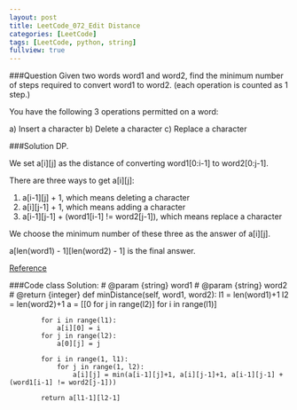 ```yaml
---
layout: post
title: LeetCode_072_Edit Distance
categories: [LeetCode]
tags: [LeetCode, python, string]
fullview: true
---
```

###Question
Given two words word1 and word2, find the minimum number of steps required to convert word1 to word2. (each operation is counted as 1 step.)

You have the following 3 operations permitted on a word:

a) Insert a character
b) Delete a character
c) Replace a character

###Solution
DP.

We set a[i][j] as the distance of converting word1[0:i-1] to word2[0:j-1].

There are three ways to get a[i][j]:

1. a[i-1][j] + 1, which means deleting a character
2. a[i][j-1] + 1, which means adding a character
3. a[i-1][j-1] + (word1[i-1] != word2[j-1]), which means replace a character

We choose the minimum number of these three as the answer of a[i][j].

a[len(word1) - 1][len(word2) - 1] is the final answer.

[Reference](http://www.cnblogs.com/lihaozy/archive/2012/12/31/2840152.html)

###Code
	class Solution:
		# @param {string} word1
		# @param {string} word2
		# @return {integer}
		def minDistance(self, word1, word2):
			l1 = len(word1)+1
			l2 = len(word2)+1
			a = [[0 for j in range(l2)] for i in range(l1)]

			for i in range(l1):
				a[i][0] = i
			for j in range(l2):
				a[0][j] = j

			for i in range(1, l1):
				for j in range(1, l2):
					a[i][j] = min(a[i-1][j]+1, a[i][j-1]+1, a[i-1][j-1] + (word1[i-1] != word2[j-1]))

			return a[l1-1][l2-1]
